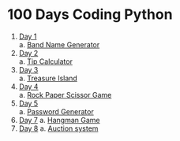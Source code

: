 # 100 Days Coding Python #

1. [Day 1](/Day1)  
    a. [Band Name Generator](/Day1/band_name_gen.py)  
2. [Day 2](/Day2)  
    a. [Tip Calculator](/Day2/tip_calculator.py)  
3. [Day 3](/Day3/)  
    a. [Treasure Island](/Day3/treasure_island.py)  
4. [Day 4](/Day4/)  
    a. [Rock Paper Scissor Game](/Day4/rock_paper_scissor.py)  
5. [Day 5](/Day5/)  
    a. [Password Generator](/Day5/password_generator.py)  
6. [Day 7](/Day7/)
    a. [Hangman Game](/Day7/hangman_game.py)
7. [Day 8](/Day8/)
    a. [Auction system](/Day8/main.py)
